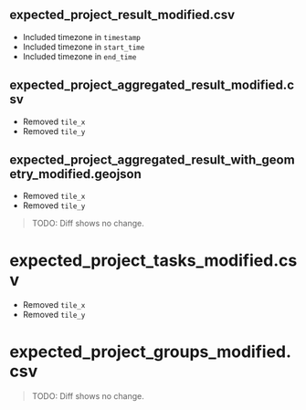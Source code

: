 ## expected_project_result_modified.csv

- Included timezone in `timestamp`
- Included timezone in `start_time`
- Included timezone in `end_time`

## expected_project_aggregated_result_modified.csv

- Removed `tile_x`
- Removed `tile_y`

## expected_project_aggregated_result_with_geometry_modified.geojson

- Removed `tile_x`
- Removed `tile_y`

> TODO: Diff shows no change.

# expected_project_tasks_modified.csv

- Removed `tile_x`
- Removed `tile_y`

# expected_project_groups_modified.csv

> TODO: Diff shows no change.
